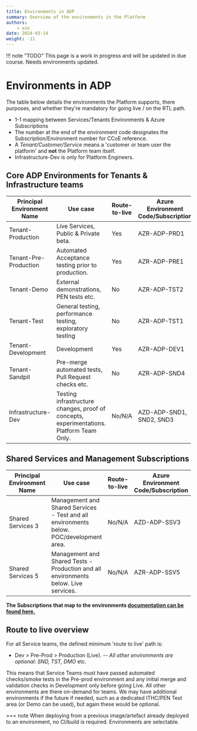 ```yaml
---
title: Environments in ADP
summary: Overview of the environments in the Platform
authors:
    - xxx
date: 2024-03-14
weight: -11
---
```

!!! note "TODO"
    This page is a work in progress and will be updated in due course. Needs environments updated.

# Environments in ADP

The table below details the environments the Platform supports, there purposes, and whether they're mandatory for going live / on the RTL path.

* 1-1 mapping between Services/Tenants Environments & Azure Subscriptions
* The number at the end of the environment code designates the Subscription/Environment number for CCoE reference.
* A _Tenant/Customer/Service_ means a 'customer or team user the platform' and **not** the Platform team itself.
* Infrastructure-Dev is only for Platform Engineers.

## Core ADP Environments for Tenants & Infrastructure teams

| **Principal Environment Name** | **Use case**                                                                       | **Route-to-live** | **Azure Environment Code/Subscription** | **Additional Information**                          | **Azure Tenant** |
| ------------------------------------ | ---------------------------------------------------------------------------------------- | ----------------------- | --------------------------------------------- | --------------------------------------------------------- | ---------------------- |
| Tenant-Production                    | Live Services, Public & Private beta.                                                    | Yes                     | AZR-ADP-PRD1                                  |                                                           | Defra                  |
| Tenant-Pre-Production                | Automated Acceptance testing prior to production.                                        | Yes                     | AZR-ADP-PRE1                                  | VPN Required.                                             | Defra                  |
| Tenant-Demo                          | External demonstrations, PEN tests etc.                                                  | No                      | AZR-ADP-TST2                                  | VPN Required.                                             | Defra                  |
| Tenant-Test                          | General testing, performance testing, exploratory testing                                | No                      | AZR-ADP-TST1                                  | Intended for demo's to external and internal stakeholders | Defra                  |
| Tenant-Development                   | Development                                                                              | Yes                     | AZR-ADP-DEV1                                  | VPN Required.                                             | Defra                  |
| Tenant-Sandpit                       | Pre-merge automated tests, Pull Request checks etc.                                      | No                      | AZR-ADP-SND4                                  | VPN Required.                                             | Defra                  |
| Infrastructure-Dev                   | Testing infrastructure changes, proof of concepts, experimentations. Platform Team Only. | No/N/A                  | AZD-ADP-SND1, SND2, SND3                      | VPN Required.                                             | 0365_DefraDev          |

## Shared Services and Management Subscriptions

| **Principal Environment Name** | **Use case**                                                                      | **Route-to-live** | **Azure Environment Code/Subscription** | **Additional Information**                    | **Azure Tenant** |
| ------------------------------------ | --------------------------------------------------------------------------------------- | ----------------------- | --------------------------------------------- | --------------------------------------------------- | ---------------------- |
| Shared Services 3                    | Management and Shared Services - Test and all environments below. POC/development area. | No/N/A                  | AZD-ADP-SSV3                                  | DefraDev Shared Services/management                 | 0365_DefraDev          |
| Shared Services 5                    | Management and Shared Tests - Production and all environments below. Live services.     | No/N/A                  | AZR-ADP-SSV5                                  | Contains live ACR. Live shared services/management. | Defra                  |

**The Subscriptions that map to the environments [documentation can be found here.](https://dev.azure.com/defragovuk/DEFRA-FFC/_wiki/wikis/DEFRA-FFC.wiki/14424/Management-Groups-and-Subscriptions-Topology?anchor=subscriptions)**

## Route to live overview

For all Service teams, the defined minimum 'route to live' path is:

- Dev > Pre-Prod > Production (Live).
  -- _All other environments are optional: SND, TST, DMO_ etc.

This means that Service Teams must have passed automated checks/smoke tests in the Pre-prod environment and any initial merge and validation checks in Development only before going Live. All other environments are there on-demand for teams. We may have additional environments if the future if needed, such as a dedicated ITHC/PEN Test area (or Demo can be used), but again these would be optional.

=== note
    When deploying from a previous image/artefact already deployed to an environment, no CI/build is required. Environments are selectable.
